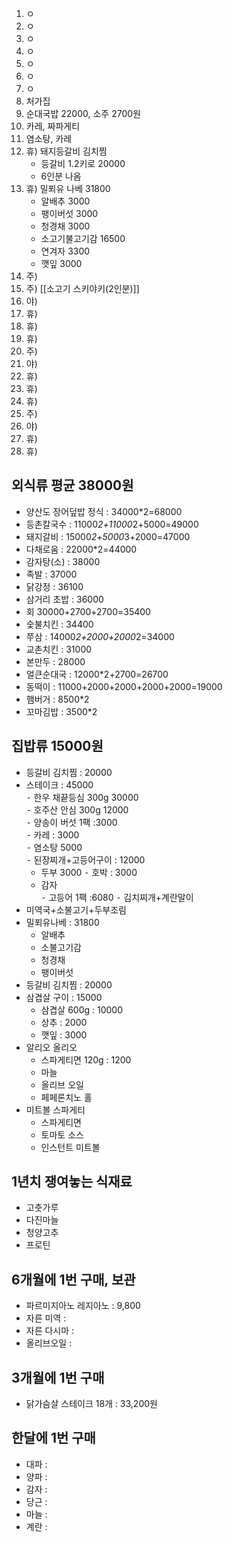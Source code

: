 1. ㅇ
2. ㅇ
3. ㅇ
4. ㅇ
5. ㅇ
6. ㅇ
7. ㅇ
8. 처가집
9. 순대국밥 22000, 소주 2700원
10. 카레, 짜파게티
11. 염소탕, 카레
12. 휴) 돼지등갈비 김치찜
	- 등갈비 1.2키로 20000
	- 6인분 나옴
13. 휴) 밀푀유 나베 31800
	- 알배추 3000
	- 팽이버섯 3000
	- 청경채 3000
	- 소고기불고기감 16500
	- 연겨자 3300
	- 깻잎 3000
14. 주) 
15. 주) [[소고기 스키야키(2인분)]]
16. 야) 
17. 휴) 
18. 휴) 
19. 휴) 
20. 주) 
21. 야) 
22. 휴) 
23. 휴) 
24. 휴) 
25. 주) 
26. 야) 
27. 휴) 
28. 휴) 

## 외식류 평균 38000원

- 양산도 장어덮밥 정식 : 34000*2=68000
- 등촌칼국수 : 11000*2+11000*2+5000=49000
- 돼지갈비 : 15000*2+5000*3+2000=47000
- 다채로움 : 22000*2=44000
- 감자탕(소) : 38000
- 족발 : 37000
- 닭강정 : 36100
- 삼거리 초밥 : 36000
- 회 30000+2700+2700=35400
- 숯불치킨 : 34400
- 쭈삼 : 14000*2+2000+2000*2=34000
- 교촌치킨 : 31000
- 본만두 : 28000
- 얼큰순대국 : 12000*2+2700=26700
- 동떡이 : 11000+2000+2000+2000+2000=19000
- 햄버거 : 8500*2
- 꼬마김밥 : 3500*2

## 집밥류 15000원

- 등갈비 김치찜 : 20000
- 스테이크 : 45000  
	⁃ 한우 채끝등심 300g 30000  
	⁃ 호주산 안심 300g 12000  
	⁃ 양송이 버섯 1팩 :3000  
⁃ 카레 : 3000  
⁃ 염소탕  5000  
⁃ 된장찌개+고등어구이 : 12000 
	- 두부  3000 
	⁃ 호박 : 3000
	- 감자  
	⁃ 고등어 1팩 :6080
⁃ 김치찌개+계란말이 
- 미역국+소불고기+두부조림
- 밀푀유나베  : 31800 
	- 알배추
	- 소불고기감
	- 청경채
	- 팽이버섯
- 등갈비 김치찜 : 20000
- 삼겹살 구이 : 15000 
	- 삼겹살 600g : 10000 
	- 상추  : 2000
	- 깻잎 : 3000 
- 알리오 올리오 
	- 스파게티면 120g : 1200  
	- 마늘  
	- 올리브 오일  
	- 페페론치노 홀  
- 미트볼 스파게티 
	- 스파게티면 
	- 토마토 소스 
	- 인스턴트 미트볼  

## 1년치 쟁여놓는 식재료  

- 고춧가루
- 다진마늘
- 청양고추
- 프로틴

## 6개월에 1번 구매, 보관

- 파르미지아노 레지아노 : 9,800
- 자른 미역 : 
- 자른 다시마 : 
- 올리브오일 : 

## 3개월에 1번 구매

- 닭가슴살 스테이크 18개 : 33,200원

## 한달에 1번 구매

- 대파 : 
- 양파 : 
- 감자 : 
- 당근 : 
- 마늘 : 
- 계란 : 